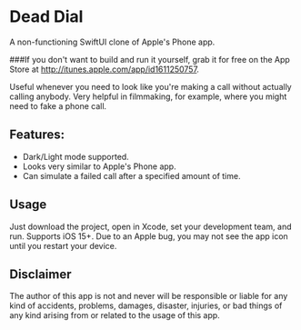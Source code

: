 # Dead Dial
A non-functioning SwiftUI clone of Apple's Phone app.

###If you don't want to build and run it yourself, grab it for free on the App Store at http://itunes.apple.com/app/id1611250757.

Useful whenever you need to look like you're making a call without actually calling anybody. Very helpful in filmmaking, for example, where you might need to fake a phone call.

## Features:

* Dark/Light mode supported.
* Looks very similar to Apple's Phone app.
* Can simulate a failed call after a specified amount of time.

## Usage

Just download the project, open in Xcode, set your development team, and run. Supports iOS 15+.
Due to an Apple bug, you may not see the app icon until you restart your device.

## Disclaimer

The author of this app is not and never will be responsible or liable for any kind of accidents, problems, damages, disaster, injuries, or bad things of any kind arising from or related to the usage of this app.
